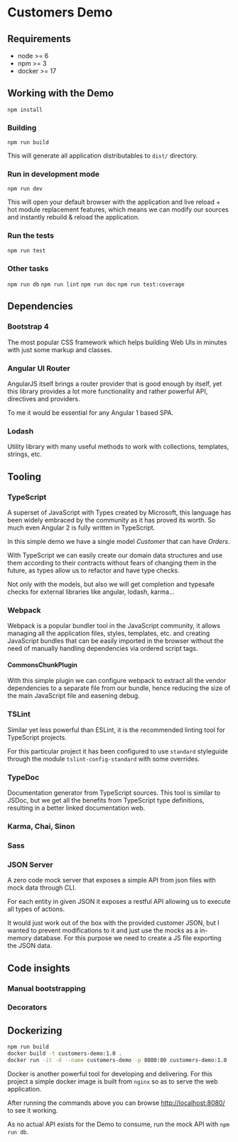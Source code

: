 # Customers Demo

## Requirements

- node \>= 6
- npm \>= 3
- docker \>= 17

## Working with the Demo

`npm install`

### Building

`npm run build`

This will generate all application distributables to `dist/` directory.

### Run in development mode

`npm run dev`

This will open your default browser with the application and live reload + hot module replacement features,
which means we can modify our sources and instantly rebuild & reload the application.

### Run the tests

`npm run test`

### Other tasks

`npm run db`
`npm run lint`
`npm run doc`
`npm run test:coverage`

## Dependencies

### Bootstrap 4

The most popular CSS framework which helps building Web UIs in minutes with just some markup and classes.

### Angular UI Router

AngularJS itself brings a router provider that is good enough by itself, yet this library
provides a lot more functionality and rather powerful API, directives and providers.

To me it would be essential for any Angular 1 based SPA.

### Lodash

Utility library with many useful methods to work with collections, templates, strings, etc. 

## Tooling

### TypeScript

A superset of JavaScript with Types created by Microsoft, this language has been widely embraced by the community
as it has proved its worth. So much even Angular 2 is fully written in TypeScript.

In this simple demo we have a single model _Customer_ that can have _Orders_.

With TypeScript we can easily create our domain data structures and use them according to their contracts
without fears of changing them in the future, as types allow us to refactor and have type checks.

Not only with the models, but also we will get completion and typesafe checks for external libraries like 
angular, lodash, karma...

### Webpack

Webpack is a popular bundler tool in the JavaScript community, it allows managing all the application files, styles,
templates, etc. and creating JavaScript bundles that can be easily imported in the browser without the need of manually
handling dependencies via ordered script tags.

#### CommonsChunkPlugin

With this simple plugin we can configure webpack to extract all the vendor dependencies to a separate file 
from our bundle, hence reducing the size of the main JavaScript file and easening debug.

### TSLint

Similar yet less powerful than ESLint, it is the recommended linting tool for TypeScript projects.

For this particular project it has been configured to use `standard` styleguide through the module 
`tslint-config-standard` with some overrides.

### TypeDoc

Documentation generator from TypeScript sources. This tool is similar to JSDoc, but we get all the benefits from
TypeScript type definitions, resulting in a better linked documentation web.

### Karma, Chai, Sinon

### Sass

### JSON Server

A zero code mock server that exposes a simple API from json files with mock data through CLI.

For each entity in given JSON it exposes a restful API allowing us to execute all types of actions.

It would just work out of the box with the provided customer JSON, but I wanted to prevent modifications to
it and just use the mocks as a in-memory database. For this purpose we need to create a JS file exporting the
JSON data.

## Code insights

### Manual bootstrapping

### Decorators

## Dockerizing

```bash
npm run build
docker build -t customers-demo:1.0 .
docker run -it -d --name customers-demo -p 8080:80 customers-demo:1.0
```

Docker is another powerful tool for developing and delivering. For this project a simple docker image
is built from `nginx` so as to serve the web application.

After running the commands above you can browse [http://localhost:8080/](http://localhost:8080) to see it working.

As no actual API exists for the Demo to consume, run the mock API with `npm run db`.
